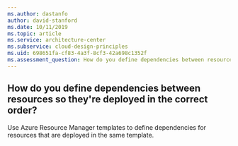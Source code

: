 ```yaml
---
ms.author: dastanfo
author: david-stanford
ms.date: 10/11/2019
ms.topic: article
ms.service: architecture-center
ms.subservice: cloud-design-principles
ms.uid: 698651fa-cf83-4a3f-8cf3-42a698c1352f
ms.assessment_question: How do you define dependencies between resources so they're deployed in the correct order?
---
```

## How do you define dependencies between resources so they're deployed in the correct order?


Use Azure Resource Manager templates to define dependencies for resources that are deployed in the same template.